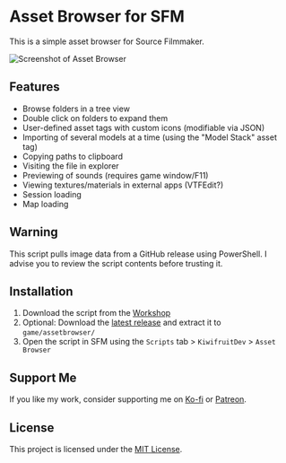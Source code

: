 # Asset Browser for SFM

This is a simple asset browser for Source Filmmaker.

![Screenshot of Asset Browser](https://i.imgur.com/2QujuUI.png)

## Features

- Browse folders in a tree view
- Double click on folders to expand them
- User-defined asset tags with custom icons (modifiable via JSON)
- Importing of several models at a time (using the "Model Stack" asset tag)
- Copying paths to clipboard
- Visiting the file in explorer
- Previewing of sounds (requires game window/F11)
- Viewing textures/materials in external apps (VTFEdit?)
- Session loading
- Map loading

## Warning

This script pulls image data from a GitHub release using PowerShell.
I advise you to review the script contents before trusting it.

## Installation

1. Download the script from the [Workshop](https://steamcommunity.com/sharedfiles/filedetails/?id=2918590103)
2. Optional: Download the [latest release](https://github.com/KiwifruitDev/SFM-Asset-Browser/releases/latest) and extract it to `game/assetbrowser/`
3. Open the script in SFM using the `Scripts` tab > `KiwifruitDev` > `Asset Browser`

## Support Me

If you like my work, consider supporting me on [Ko-fi](https://ko-fi.com/kiwifruitdev) or [Patreon](https://www.patreon.com/kiwifruitdev).

## License

This project is licensed under the [MIT License](LICENSE).
